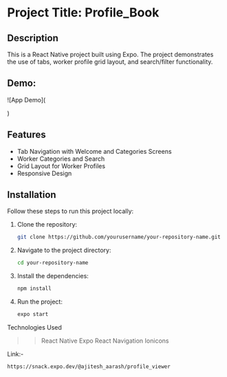 # Project Title: Profile_Book

## Description
This is a React Native project built using Expo. The project demonstrates the use of tabs, worker profile grid layout, and search/filter functionality.

## Demo:

![App Demo](<blockquote class="imgur-embed-pub" lang="en" data-id="a/xQQh7bJ" data-context="false" ><a href="//imgur.com/a/xQQh7bJ"></a></blockquote><script async src="//s.imgur.com/min/embed.js" charset="utf-8"></script>)


## Features
- Tab Navigation with Welcome and Categories Screens
- Worker Categories and Search
- Grid Layout for Worker Profiles
- Responsive Design

## Installation
Follow these steps to run this project locally:

1. Clone the repository:
   ```bash
   git clone https://github.com/yourusername/your-repository-name.git
   ```
2. Navigate to the project directory:
   ```bash
   cd your-repository-name
   ```
3. Install the dependencies:
   ```bash
   npm install
   ```
4. Run the project:
   ```bash
   expo start
   ```
   
Technologies Used
>> React Native
>> Expo
>> React Navigation
>> Ionicons 

Link:-
```bash
https://snack.expo.dev/@ajitesh_aarash/profile_viewer
```



